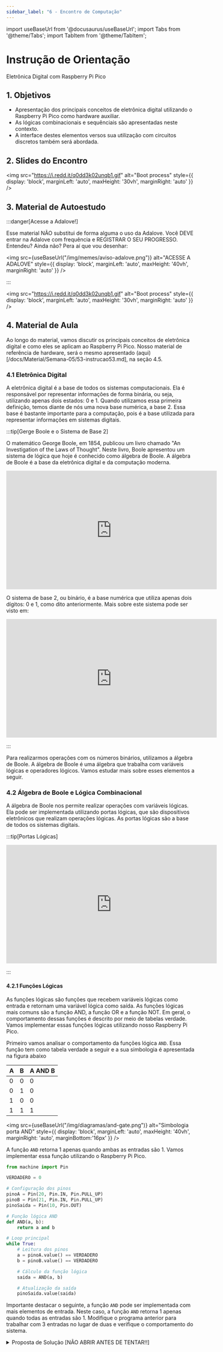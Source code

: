 ```yaml
---
sidebar_label: "6 - Encontro de Computação"
---
```


import useBaseUrl from '@docusaurus/useBaseUrl';
import Tabs from '@theme/Tabs';
import TabItem from '@theme/TabItem';

# Instrução de Orientação	

Eletrônica Digital com Raspberry Pi Pico	

## 1. Objetivos

- Apresentação dos principais conceitos de eletrônica digital utilizando o Raspberry Pi Pico como hardware auxiliar. 
- As lógicas combinacionais e sequênciais são apresentadas neste contexto.
- A interface destes elementos versos sua utilização com circuitos discretos também será abordada.

## 2. Slides do Encontro

<!-- <iframe src="https://docs.google.com/presentation/d/e/2PACX-1vSG6q7EZA2isyGW3V_1pXMM7IJquzznhrFYcQA0ygtI8Nfv7v7SvdBN_jbO2XuOBN3kg1zpmRzti5Om/embed?start=false&loop=false&delayms=3000" frameborder="0" width="75%" height="400" allowfullscreen="true" mozallowfullscreen="true" webkitallowfullscreen="true" style={{ display: 'block', marginLeft: 'auto', marginRight: 'auto' }}></iframe> -->

<img src="https://i.redd.it/q0dd3k02unqb1.gif" alt="Boot process" style={{ display: 'block', marginLeft: 'auto', maxHeight: '30vh', marginRight: 'auto' }} />

## 3. Material de Autoestudo

:::danger[Acesse a Adalove!]

Esse material NÃO substitui de forma alguma o uso da Adalove. Você DEVE entrar na Adalove com frequência e REGISTRAR O SEU PROGRESSO. Entendeu? Ainda não? Pera aí que vou desenhar:

<img src={useBaseUrl("/img/memes/aviso-adalove.png")} alt="ACESSE A ADALOVE" style={{ display: 'block', marginLeft: 'auto', maxHeight: '40vh', marginRight: 'auto' }} />

:::

<!-- <Tabs>
  <TabItem value="autoestudos-obrigatorios" label="📘 Autoestudos Obrigatórios" default>
     
    <details> 
        <summary mdxType="summary"> Python TinyDB: base de dados em arquivos JSON</summary>

        - https://www.youtube.com/watch?v=99Vm0c9eNOA
    </details> 
    
  </TabItem>
  <TabItem value="autoestudos-opcionais" label="📔 Autoestudos Opcionais">
     
        <img class="image-intro" src={useBaseUrl("/img/memes/mash_celebrando.gif")} style={{ display: 'block', marginLeft: 'auto', maxHeight: '40vh', marginRight: 'auto' }}/>

  </TabItem>
  <TabItem value="autoestudos-adicionais" label="📓 Autoestudos Adicionais">
    
    <details> 
        <summary mdxType="summary">	Lean Inception em 15 Minutos | 📎 Zup Clipes ✂️</summary>

        - https://www.youtube.com/watch?v=8BI6jFwmVPA
    </details> 

  </TabItem>
</Tabs> -->

<img src="https://i.redd.it/q0dd3k02unqb1.gif" alt="Boot process" style={{ display: 'block', marginLeft: 'auto', maxHeight: '30vh', marginRight: 'auto' }} />

## 4. Material de Aula

Ao longo do material, vamos discutir os principais conceitos de eletrônica digital e como eles se aplicam ao Raspberry Pi Pico.
Nosso material de referência de hardware, será o mesmo apresentado (aqui)[/docs/Material/Semana-05/53-instrucao53.md], na seção 4.5.

### 4.1 Eletrônica Digital

A eletrônica digital é a base de todos os sistemas computacionais. Ela é responsável por representar informações de forma binária, ou seja, utilizando apenas dois estados: 0 e 1. 
Quando utilizamos essa primeira definição, temos diante de nós uma nova base numérica, a base 2. Essa base é bastante importante para a computação, pois é a base utilizada para representar informações em sistemas digitais.

:::tip[Gerge Boole e o Sistema de Base 2]

O matemático George Boole, em 1854, publicou um livro chamado "An Investigation of the Laws of Thought". Neste livro, Boole apresentou um sistema de lógica que hoje é conhecido como álgebra de Boole. A álgebra de Boole é a base da eletrônica digital e da computação moderna.

<iframe width="560" height="315" src="https://www.youtube.com/embed/xNuqxH4aH4c?si=RLsgOpANethJnQHB" title="YouTube video player" frameborder="0" allow="accelerometer; autoplay; clipboard-write; encrypted-media; gyroscope; picture-in-picture; web-share" allowfullscreen></iframe>

O sistema de base 2, ou binário, é a base numérica que utiliza apenas dois dígitos: 0 e 1, como dito anteriormente. Mais sobre este sistema pode ser visto em:

<iframe width="560" height="315" src="https://www.youtube.com/embed/eD56zn5kYfU?si=3uw3z2HP2Zry8tmo" title="YouTube video player" frameborder="0" allow="accelerometer; autoplay; clipboard-write; encrypted-media; gyroscope; picture-in-picture; web-share" allowfullscreen></iframe>

:::

Para realizarmos operações com os números binários, utilizamos a álgebra de Boole. A álgebra de Boole é uma álgebra que trabalha com variáveis lógicas e operadores lógicos. Vamos estudar mais sobre esses elementos a seguir.

### 4.2 Álgebra de Boole e Lógica Combinacional

A álgebra de Boole nos permite realizar operações com variáveis lógicas. Ela pode ser implementada utilizando portas lógicas, que são dispositivos eletrônicos que realizam operações lógicas. As portas lógicas são a base de todos os sistemas digitais.

:::tip[Portas Lógicas]

<iframe width="560" height="315" src="https://www.youtube.com/embed/gI-qXk7XojA?si=Odk2LA0eMGVkurAu" title="YouTube video player" frameborder="0" allow="accelerometer; autoplay; clipboard-write; encrypted-media; gyroscope; picture-in-picture; web-share" allowfullscreen></iframe>

:::

#### 4.2.1 Funções Lógicas

As funções lógicas são funções que recebem variáveis lógicas como entrada e retornam uma variável lógica como saída. As funções lógicas mais comuns são a função AND, a função OR e a função NOT. Em geral, o comportamento dessas funções é descrito por meio de tabelas verdade. Vamos implementar essas funções lógicas utilizando nosso Raspberry Pi Pico. 

Primeiro vamos analisar o comportamento da funções lógica `AND`. Essa função tem como tabela verdade a seguir e a sua simbologia é apresentada na figura abaixo

| A | B | A AND B |
|---|---|---------|
| 0 | 0 |   0     |
| 0 | 1 |   0     |
| 1 | 0 |   0     |
| 1 | 1 |   1     |

<img src={useBaseUrl("/img/diagramas/and-gate.png")} alt="Simbologia porta AND" style={{ display: 'block', marginLeft: 'auto', maxHeight: '40vh', marginRight: 'auto', marginBottom:'16px' }} />

A função `AND` retorna 1 apenas quando ambas as entradas são 1. Vamos implementar essa função utilizando o Raspberry Pi Pico.

```py
from machine import Pin

VERDADERO = 0

# Configuração dos pinos
pinoA = Pin(20, Pin.IN, Pin.PULL_UP)
pinoB = Pin(21, Pin.IN, Pin.PULL_UP)
pinoSaida = Pin(10, Pin.OUT)

# Função lógica AND
def AND(a, b):
    return a and b

# Loop principal
while True:
    # Leitura dos pinos
    a = pinoA.value() == VERDADERO
    b = pinoB.value() == VERDADERO

    # Cálculo da função lógica
    saida = AND(a, b)

    # Atualização da saída
    pinoSaida.value(saida)

```
Importante destacar o seguinte, a função `AND` pode ser implementada com mais elementos de entrada. Neste caso, a função `AND` retorna 1 apenas quando todas as entradas são 1. Modifique o programa anterior para trabalhar com 3 entradas no lugar de duas e verifique o comportamento do sistema.

<details> 
  <summary mdxType="summary"> Proposta de Solução [NÃO ABRIR ANTES DE TENTAR!!]</summary>
```py
from machine import Pin

VERDADERO = 0

# Configuração dos pinos
pinoA = Pin(20, Pin.IN, Pin.PULL_UP)
pinoB = Pin(21, Pin.IN, Pin.PULL_UP)
pinoC = Pin(22, Pin.IN, Pin.PULL_UP)
pinoSaida = Pin(10, Pin.OUT)

# Função lógica AND
def AND(a, b, c):
    return a and b and c

# Loop principal
while True:
    # Leitura dos pinos
    a = pinoA.value() == VERDADERO
    b = pinoB.value() == VERDADERO
    c = pinoC.value() == VERDADERO

    # Cálculo da função lógica
    saida = AND(a, b, c)

    # Atualização da saída
    pinoSaida.value(saida)
```
</details> 

Agora vamos analisar o comportamento da função lógica `OR`. Essa função tem como tabela verdade a descrita a seguir e sua simbologia pode ser vista na figura a seguir.

| A | B | A OR B |
|---|---|--------|
| 0 | 0 |   0    |
| 0 | 1 |   1    |
| 1 | 0 |   1    |
| 1 | 1 |   1    |

<img src={useBaseUrl("/img/diagramas/or-gate.png")} alt="Simbologia porta OR" style={{ display: 'block', marginLeft: 'auto', maxHeight: '40vh', marginRight: 'auto', marginBottom:'16px' }} />

Podemos observar um comportamento diferente aqui. A função `OR` retorna 1 quando pelo menos uma das entradas é 1. Vamos implementar essa função utilizando o Raspberry Pi Pico.

```py
from machine import Pin

VERDADERO = 0

# Configuração dos pinos
pinoA = Pin(20, Pin.IN, Pin.PULL_UP)
pinoB = Pin(21, Pin.IN, Pin.PULL_UP)
pinoSaida = Pin(10, Pin.OUT)

# Função lógica OR
def OR(a, b):
    return a or b

# Loop principal
while True:
    # Leitura dos pinos
    a = pinoA.value() == VERDADERO
    b = pinoB.value() == VERDADERO

    # Cálculo da função lógica
    saida = OR(a, b)

    # Atualização da saída
    pinoSaida.value(saida)
```

Assim como a função lógica `AND`, a função `OR` pode ser aplicada em mais entradas, tendo sua saída como verdadeira quando ao menos uma delas for verdadeira. Modifique o programa anterior para implementar a lógica com 3 entradas.

<details> 
  <summary mdxType="summary"> Proposta de Solução [NÃO ABRIR ANTES DE TENTAR!!]</summary>
```py
from machine import Pin

VERDADERO = 0

# Configuração dos pinos
pinoA = Pin(20, Pin.IN, Pin.PULL_UP)
pinoB = Pin(21, Pin.IN, Pin.PULL_UP)
pinoC = Pin(22, Pin.IN, Pin.PULL_UP)
pinoSaida = Pin(10, Pin.OUT)

# Função lógica AND
def OR(a, b, c):
    return a or b or c

# Loop principal
while True:
    # Leitura dos pinos
    a = pinoA.value() == VERDADERO
    b = pinoB.value() == VERDADERO
    c = pinoC.value() == VERDADERO

    # Cálculo da função lógica
    saida = OR(a, b, c)

    # Atualização da saída
    pinoSaida.value(saida)
```
</details> 

Uma última função lógica que vamos implementar é a função `NOT`. Essa função tem como tabela verdade e simbologia os elementos a seguir:

| A | NOT A |
|---|-------|
| 0 |   1   |
| 1 |   0   |

<img src={useBaseUrl("/img/diagramas/not-gate.png")} alt="Simbologia porta NOT" style={{ display: 'block', marginLeft: 'auto', maxHeight: '40vh', marginRight: 'auto', marginBottom:'16px' }} />

A função `NOT` tem por comportamento inverter o estado de uma entrada. Vamos implementar essa função utilizando o Raspberry Pi Pico.

```py
from machine import Pin

VERDADERO = 0

# Configuração dos pinos
pinoA = Pin(20, Pin.IN, Pin.PULL_UP)
pinoSaida = Pin(10, Pin.OUT)

# Função lógica OR
def NOT(a):
    return not a

# Loop principal
while True:
    # Leitura dos pinos
    a = pinoA.value() == VERDADERO

    # Cálculo da função lógica
    saida = NOT(a)

    # Atualização da saída
    pinoSaida.value(saida)
```

A função `NOT` pode ser utilizada para inverter o estado de mais elementos. Ela pode ser utilizada em combinação com mais elementos lógicos para criar expressões mais complexas.

:::tip[Portas Lógicas Discretas]

Além do comportamento por software, existem as portas lógicas implementas em circuitos eletrônicos. Eles são chamados de componentes discretos e podem ser utilizados na construção de soluções digitais. Assim como nosso microcontrolador, esses dispositivos possuem seus manuais de referência (também chamados de *datasheets*), que descrevem o que cada circuito faz.

Quando eles vão ser comprados no mercado, eles são identificados por um código, que pode ser consultado no datasheet. Por exemplo, a porta lógica `AND` é identificada pelo código `7408`.

<iframe width="560" height="315" src="https://www.youtube.com/embed/cdMJvFT-Afc?si=Hpm3OF4eNTMbfCJI" title="YouTube video player" frameborder="0" allow="accelerometer; autoplay; clipboard-write; encrypted-media; gyroscope; picture-in-picture; web-share" allowfullscreen></iframe>

:::

Podemos utilizar os circuitos de forma combinada. Esses circuitos são chamados de circuitos combinacionais. Eles são circuitos que realizam operações lógicas com base nas entradas e retornam um resultado. Vamos implementar um circuito combinacional utilizando o Raspberry Pi Pico.
Analise o circuito a seguir:



<img src="https://i.redd.it/q0dd3k02unqb1.gif" alt="Boot process" style={{ display: 'block', marginLeft: 'auto', maxHeight: '30vh', marginRight: 'auto' }} />